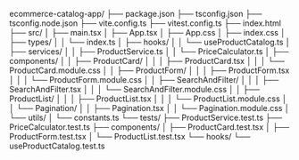 ecommerce-catalog-app/
├── package.json
├── tsconfig.json
├── tsconfig.node.json
├── vite.config.ts
├── vitest.config.ts
├── index.html
├── src/
│   ├── main.tsx
│   ├── App.tsx
│   ├── App.css
│   ├── index.css
│   ├── types/
│   │   └── index.ts
│   ├── hooks/
│   │   └── useProductCatalog.ts
│   ├── services/
│   │   ├── ProductService.ts
│   │   └── PriceCalculator.ts
│   ├── components/
│   │   ├── ProductCard/
│   │   │   ├── ProductCard.tsx
│   │   │   └── ProductCard.module.css
│   │   ├── ProductForm/
│   │   │   ├── ProductForm.tsx
│   │   │   └── ProductForm.module.css
│   │   ├── SearchAndFilter/
│   │   │   ├── SearchAndFilter.tsx
│   │   │   └── SearchAndFilter.module.css
│   │   ├── ProductList/
│   │   │   ├── ProductList.tsx
│   │   │   └── ProductList.module.css
│   │   └── Pagination/
│   │       ├── Pagination.tsx
│   │       └── Pagination.module.css
│   └── utils/
│       └── constants.ts
└── tests/
    ├── ProductService.test.ts
    ├── PriceCalculator.test.ts
    ├── components/
    │   ├── ProductCard.test.tsx
    │   ├── ProductForm.test.tsx
    │   └── ProductList.test.tsx
    └── hooks/
        └── useProductCatalog.test.ts